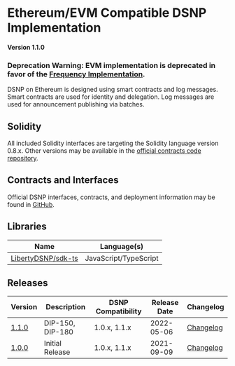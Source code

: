 # Ethereum/EVM Compatible DSNP Implementation
__Version 1.1.0__

### Deprecation Warning: EVM implementation is deprecated in favor of the [Frequency Implementation](../Frequency/Overview.md).

DSNP on Ethereum is designed using smart contracts and log messages.
Smart contracts are used for identity and delegation.
Log messages are used for announcement publishing via batches.

## Solidity

All included Solidity interfaces are targeting the Solidity language version 0.8.x.
Other versions may be available in the [official contracts code repository](https://github.com/LibertyDSNP/contracts).

## Contracts and Interfaces

Official DSNP interfaces, contracts, and deployment information may be found in [GitHub](https://github.com/LibertyDSNP/contracts).

## Libraries
<!-- yaspeller ignore:start -->
| Name | Language(s) |
| --- | --- |
| [LibertyDSNP/sdk-ts](https://github.com/LibertyDSNP/sdk-ts) | JavaScript/TypeScript |
<!-- yaspeller ignore:end -->

<!--- Uncomment for pre-release changes and prefix the version with `pre-[next version]`
## Prerelease Changelog

- [DIP-###](https://github.com/LibertyDSNP/spec/issues/###)

--->
## Releases

| Version | Description | DSNP Compatibility | Release Date | Changelog |
| --- | --- | --- | --- | --- |
| [1.1.0](https://github.com/LibertyDSNP/spec/tree/EVM-v1.1.0) | DIP-150, DIP-180 | 1.0.x, 1.1.x | 2022-05-06 | [Changelog](https://github.com/LibertyDSNP/spec/releases/tag/EVM-v1.1.0) |
| [1.0.0](https://github.com/LibertyDSNP/spec/tree/EVM-v1.0.0) | Initial Release | 1.0.x, 1.1.x | 2021-09-09 | [Changelog](https://github.com/LibertyDSNP/spec/releases/tag/EVM-v1.0.0) |
